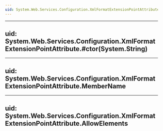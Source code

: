 ```yaml
---
uid: System.Web.Services.Configuration.XmlFormatExtensionPointAttribute
---
```


---
uid: System.Web.Services.Configuration.XmlFormatExtensionPointAttribute.#ctor(System.String)
---

---
uid: System.Web.Services.Configuration.XmlFormatExtensionPointAttribute.MemberName
---

---
uid: System.Web.Services.Configuration.XmlFormatExtensionPointAttribute.AllowElements
---
